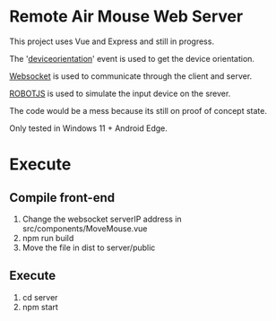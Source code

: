 # Remote Air Mouse Web Server

This project uses Vue and Express and still in progress.

The '[deviceorientation](https://developer.mozilla.org/en-US/docs/Web/API/Device_orientation_events/Detecting_device_orientation)' event is used to get the device orientation. 

[Websocket](https://developer.mozilla.org/en-US/docs/Web/API/WebSocket) is used to communicate through the client and server.

[ROBOTJS](https://robotjs.io/) is used to simulate the input device on the srever.

The code would be a mess because its still on proof of concept state.

Only tested in Windows 11 + Android Edge.

# Execute

## Compile front-end

1. Change the websocket serverIP address in src/components/MoveMouse.vue
2. npm run build
3. Move the file in dist to server/public

## Execute

1. cd server
2. npm start
